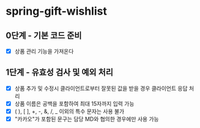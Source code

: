 # spring-gift-wishlist

## 0단계 - 기본 코드 준비
- [x] 상품 관리 기능을 가져온다

## 1단계 - 유효성 검사 및 예외 처리
- [x] 상품 추가 및 수정시 클라이언트로부터 잘못된 값을 받을 경우 클라이언트 응답 처리
- [x] 상품 이름은 공백을 포함하여 최대 15자까지 입력 가능
- [x] ( ), [ ], +, -, &, /, _ 이외의 특수 문자는 사용 불가
- [x] "카카오"가 포함된 문구는 담당 MD와 협의한 경우에만 사용 가능